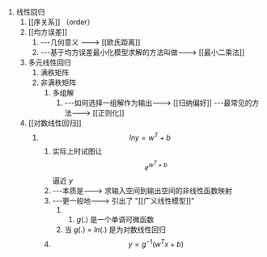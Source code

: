 1. 线性回归
	1. [[序关系]] （order）
	2. [[均方误差]] 
		1. ---几何意义 ---> [[欧氏距离]] 
		2. ---基于均方误差最小化模型求解的方法叫做---> [[最小二乘法]]
	3. 多元线性回归
		1. 满秩矩阵
		2. 非满秩矩阵
			1. 多组解 
				1. ---如何选择一组解作为输出---> [[归纳偏好]] ---最常见的方法---> [[正则化]]
	4. [[对数线性回归]]
		1. $$ln y = w^T+b$$
			1. 实际上时试图让 $$e^{w^T+b}$$ 逼近  $y$
			2. ---本质是---> 求输入空间到输出空间的非线性函数映射
			3. ---更一般地---> 引出了 "[[广义线性模型]]"
				1. 1. $g(.)$ 是一个单调可微函数
				2. 当 $g(.)$ = $ln(.)$ 是为对数线性回归
			4. $$
y = g^{-1}(w^Tx+b)
$$
			
					
					
